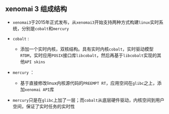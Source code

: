 ## xenomai 3 组成结构

+ `xenomai3`于2015年正式发布，从`xenomai3`开始支持两种方式构建`linux`实时系统，分别是`cobalt`和`mercury`

+ `cobalt` : 
  + 添加一个实时内核，双核结构。具有实时内核`cobalt`，实时驱动模型`RTDM`，实时应用`POSIX`接口库`libcobalt`，然后再基于`libcobalt`实现的其他`API skins`

+ `mercury` ： 
  + 基于直接修改linux内核源代码的`PREEMPT RT`，应用空间在`glibc`之上，添加`xenomai API`库

+ `mercury`只是在`glibc`上加了一层；而`cobalt`从底层硬件驱动，内核空间到用户空间，保证了实时任务的实时性
